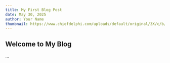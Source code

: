 ```yaml
---
title: My First Blog Post
date: May 30, 2025
author: Your Name
thumbnail: https://www.chiefdelphi.com/uploads/default/original/3X/c/b/cb7263428008eac73fe4160d10782116fc852b06.jpeg
---
```


## Welcome to My Blog
...